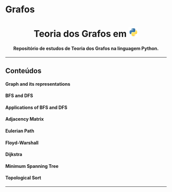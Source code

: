 # Grafos

<div align="center">
  <h1>Teoria dos Grafos em <img src="https://github.com/devicons/devicon/blob/master/icons/python/python-original.svg"  alt="c" height=30/></h1>
  
  #### Repositório de estudos de Teoria dos Grafos na linguagem Python.
  
</div>

---
<h2 id="conteudos">Conteúdos</h2>

#### Graph and its representations

#### BFS and DFS

#### Applications of BFS and DFS

#### Adjacency Matrix

#### Eulerian Path

#### Floyd-Warshall

#### Dijkstra

#### Minimum Spanning Tree

#### Topological Sort
<hr>
